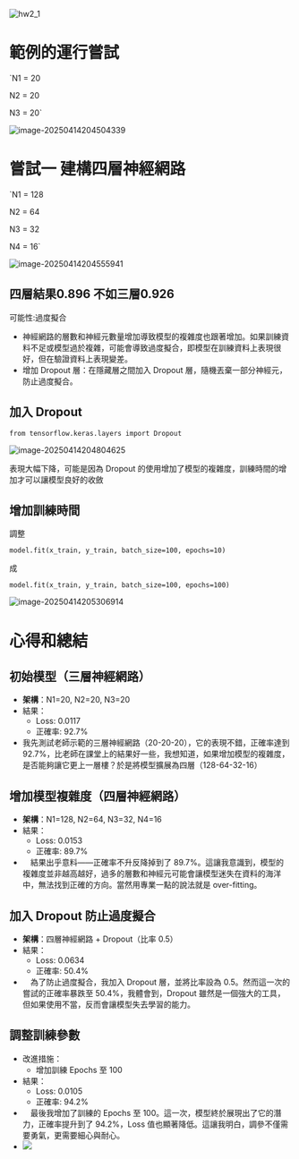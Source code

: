 ![hw2_1](C:\Users\weian\桌面\hw2_1.png)

# 範例的運行嘗試

`N1 = 20

N2 = 20

N3 = 20`

![image-20250414204504339](C:\Users\weian\AppData\Roaming\Typora\typora-user-images\image-20250414204504339.png)

# 嘗試一 建構四層神經網路

`N1 = 128

N2 = 64

N3 = 32

N4 = 16`

![image-20250414204555941](C:\Users\weian\AppData\Roaming\Typora\typora-user-images\image-20250414204555941.png)

## 四層結果0.896 不如三層0.926

可能性:過度擬合
- 神經網路的層數和神經元數量增加導致模型的複雜度也跟著增加。如果訓練資料不足或模型過於複雜，可能會導致過度擬合，即模型在訓練資料上表現很好，但在驗證資料上表現變差。
- 增加 Dropout 層：在隱藏層之間加入 Dropout 層，隨機丟棄一部分神經元，防止過度擬合。

## 加入 Dropout

`from tensorflow.keras.layers import Dropout`

![image-20250414204804625](C:\Users\weian\AppData\Roaming\Typora\typora-user-images\image-20250414204804625.png)

表現大幅下降，可能是因為 Dropout 的使用增加了模型的複雜度，訓練時間的增加才可以讓模型良好的收斂

## 增加訓練時間

調整

`model.fit(x_train, y_train, batch_size=100, epochs=10)`

成

`model.fit(x_train, y_train, batch_size=100, epochs=100)`

![image-20250414205306914](C:\Users\weian\AppData\Roaming\Typora\typora-user-images\image-20250414205306914.png)

# 心得和總結

## **初始模型（三層神經網路）**

- **架構**：N1=20, N2=20, N3=20
- 結果：
  - Loss: 0.0117
  - 正確率: 92.7%
- 我先測試老師示範的三層神經網路（20-20-20），它的表現不錯，正確率達到 92.7%，比老師在課堂上的結果好一些，我想知道，如果增加模型的複雜度，是否能夠讓它更上一層樓？於是將模型擴展為四層（128-64-32-16）

## **增加模型複雜度（四層神經網路）**

- **架構**：N1=128, N2=64, N3=32, N4=16
- 結果：
  - Loss: 0.0153
  - 正確率: 89.7%
- 　結果出乎意料——正確率不升反降掉到了 89.7%。這讓我意識到，模型的複雜度並非越高越好，過多的層數和神經元可能會讓模型迷失在資料的海洋中，無法找到正確的方向。當然用專業一點的說法就是 over-fitting。

## **加入 Dropout 防止過度擬合**

- **架構**：四層神經網路 + Dropout（比率 0.5）
- 結果：
  - Loss: 0.0634
  - 正確率: 50.4%
- 　為了防止過度擬合，我加入 Dropout 層，並將比率設為 0.5。然而這一次的嘗試的正確率暴跌至 50.4%，我體會到，Dropout 雖然是一個強大的工具，但如果使用不當，反而會讓模型失去學習的能力。

## **調整訓練參數**

- 改進措施：
  - 增加訓練 Epochs 至 100
- 結果：
  - Loss: 0.0105
  - 正確率: 94.2%
- 　最後我增加了訓練的 Epochs 至 100。這一次，模型終於展現出了它的潛力，正確率提升到了 94.2%，Loss 值也顯著降低。這讓我明白，調參不僅需要勇氣，更需要細心與耐心。
- ![](C:\Users\weian\桌面\下載.png)
